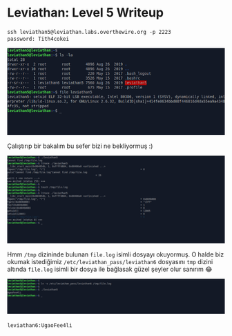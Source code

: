 # Leviathan: Level 5 Writeup

    ssh leviathan5@leviathan.labs.overthewire.org -p 2223
    password: Tith4cokei

![](img/5/0.png)

Çalıştırıp bir bakalım bu sefer bizi ne bekliyormuş :)

![](img/5/1.png)

Hmm `/tmp` dizininde bulunan `file.log` isimli dosyayı okuyormuş. O halde biz okumak istediğimiz `/etc/leviathan_pass/leviathan6` dosyasını `tmp` dizini altında `file.log` isimli bir dosya ile bağlasak güzel şeyler olur sanırım 😂

![](img/5/2.png)

`leviathan6:UgaoFee4li`
